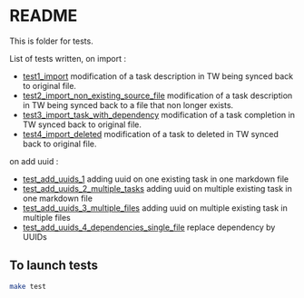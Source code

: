 # README

This is folder for tests.

List of tests written, on import :

- [test1_import](./test1_import/README.md) modification of a task description in TW being synced back to original file.
- [test2_import_non_existing_source_file](./test2_import_non_existing_source_file/README.md) modification of a task description in TW being synced back to a file that non longer exists.
- [test3_import_task_with_dependency](./test3_import_with_dependency/README.md) modification of a task completion in TW synced back to original file.
- [test4_import_deleted](./test4_import_deleted/README.md) modification of a task to deleted in TW synced back to original file.

on add uuid :
- [test_add_uuids_1](./test_add_uuids_1/README.md) adding uuid on one existing task in one markdown file
- [test_add_uuids_2_multiple_tasks](./test_add_uuids_2_multiple_tasks/README.md) adding uuid on multiple existing task in one markdown file
- [test_add_uuids_3_multiple_files](./test_add_uuids_3_multiple_files/README.md) adding uuid on multiple existing task in multiple files
- [test_add_uuids_4_dependencies_single_file](./test_add_uuids_4_dependencies_single_file/README.md) replace dependency by UUIDs

## To launch tests

```bash
make test
```


